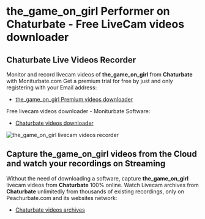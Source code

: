 # the_game_on_girl Performer on Chaturbate - Free LiveCam videos downloader

## Chaturbate Live Videos Recorder

Monitor and record livecam videos of **the_game_on_girl** from **Chaturbate** with Moniturbate.com
Get a premium trial for free by just and only registering with your Email address:
* [the_game_on_girl Premium videos downloader](https://moniturbate.com/request-demo-licence-key.html)

Free livecam videos downloader - Moniturbate Software:
* [Chaturbate videos downloader](https://moniturbate.com/moniturbate-download-software.html)

![the_game_on_girl livecam videos recorder](https://peachurnet.com/templates/moniturbate-software.png)


## Capture the_game_on_girl videos from the Cloud and watch your recordings on Streaming

Without the need of downloading a software, capture **the_game_on_girl** livecam videos from **Chaturbate** 100% online.
Watch Livecam archives from **Chaturbate** unlimitedly from thousands of existing recordings, only on Peachurbate.com and its websites network:
* [Chaturbate videos archives](https://peachurnet.com/)